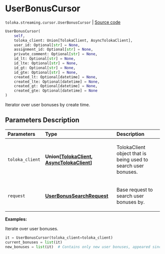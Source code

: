 # UserBonusCursor
`toloka.streaming.cursor.UserBonusCursor` | [Source code](https://github.com/Toloka/toloka-kit/blob/v0.1.26/src/streaming/cursor.py#L297)

```python
UserBonusCursor(
    self,
    toloka_client: Union[TolokaClient, AsyncTolokaClient],
    user_id: Optional[str] = None,
    assignment_id: Optional[str] = None,
    private_comment: Optional[str] = None,
    id_lt: Optional[str] = None,
    id_lte: Optional[str] = None,
    id_gt: Optional[str] = None,
    id_gte: Optional[str] = None,
    created_lt: Optional[datetime] = None,
    created_lte: Optional[datetime] = None,
    created_gt: Optional[datetime] = None,
    created_gte: Optional[datetime] = None
)
```

Iterator over user bonuses by create time.

## Parameters Description

| Parameters | Type | Description |
| :----------| :----| :-----------|
`toloka_client`|**Union\[[TolokaClient](toloka.client.TolokaClient.md), [AsyncTolokaClient](toloka.async_client.client.AsyncTolokaClient.md)\]**|<p>TolokaClient object that is being used to search user bonuses.</p>
`request`|**[UserBonusSearchRequest](toloka.client.search_requests.UserBonusSearchRequest.md)**|<p>Base request to search user bonuses by.</p>

**Examples:**

Iterate over user bonuses.

```python
it = UserBonusCursor(toloka_client=toloka_client)
current_bonuses = list(it)
new_bonuses = list(it)  # Contains only new user bonuses, appeared since the previous call.
```
